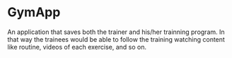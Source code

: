 # GymApp
An application that saves both the trainer and his/her trainning program. In that way the trainees would be able to follow the training watching content like routine, videos of each exercise, and so on.
